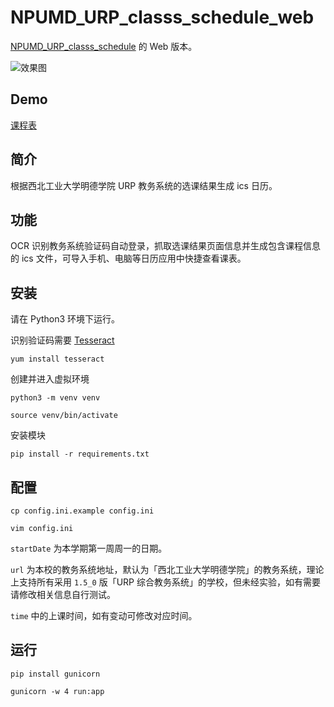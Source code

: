 # NPUMD_URP_classs_schedule_web

[NPUMD_URP_classs_schedule](https://github.com/Sky1wu/NPUMD_URP_classs_schedule) 的 Web 版本。

![效果图](https://i.loli.net/2019/11/23/Zg76kDsXiWajOcz.png)

## Demo

[课程表](npumd.online)

## 简介

根据西北工业大学明德学院 URP 教务系统的选课结果生成 ics 日历。

## 功能

OCR 识别教务系统验证码自动登录，抓取选课结果页面信息并生成包含课程信息的 ics 文件，可导入手机、电脑等日历应用中快捷查看课表。

## 安装

请在 Python3 环境下运行。

识别验证码需要 [Tesseract](https://github.com/tesseract-ocr/tesseract)

`yum install tesseract`

创建并进入虚拟环境

`python3 -m venv venv`

`source venv/bin/activate`

安装模块

`pip install -r requirements.txt`

## 配置

`cp config.ini.example config.ini`

`vim config.ini`

`startDate` 为本学期第一周周一的日期。

`url` 为本校的教务系统地址，默认为「西北工业大学明德学院」的教务系统，理论上支持所有采用 `1.5_0` 版「URP 综合教务系统」的学校，但未经实验，如有需要请修改相关信息自行测试。

`time` 中的上课时间，如有变动可修改对应时间。

## 运行

`pip install gunicorn`

`gunicorn -w 4 run:app`
